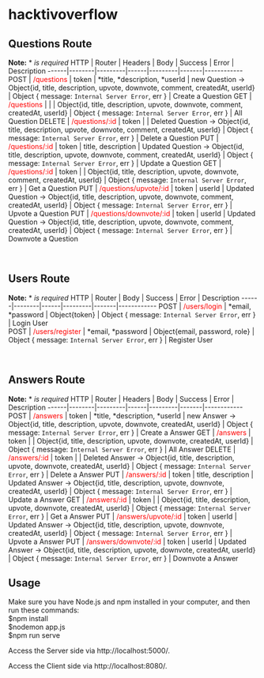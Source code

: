 # hacktivoverflow


## Questions Route
**Note:**  *  *is required*
 HTTP | Router | Headers | Body | Success | Error | Description
------|--------|---------|------|---------|-------|------------
 POST | <span style="color:red">/questions</span> | token | *title, *description, *userId | new Question -> Object{id, title, description, upvote, downvote, comment, createdAt, userId} | Object { message: `Internal Server Error`, err } | Create a Question
 GET | <span style="color:red">/questions</span> |  |  | Object{id, title, description, upvote, downvote, comment, createdAt, userId} | Object { message: `Internal Server Error`, err } | All Question
 DELETE | <span style="color:red">/questions/:id</span> | token |  | Deleted Question -> Object{id, title, description, upvote, downvote, comment, createdAt, userId} | Object { message: `Internal Server Error`, err } | Delete a Question
 PUT | <span style="color:red">/questions/:id</span> | token | title, description | Updated Question -> Object{id, title, description, upvote, downvote, comment, createdAt, userId} | Object { message: `Internal Server Error`, err } | Update a Question
 GET | <span style="color:red">/questions/:id</span> | token |  | Object{id, title, description, upvote, downvote, comment, createdAt, userId} | Object { message: `Internal Server Error`, err } | Get a Question
 PUT | <span style="color:red">/questions/upvote/:id</span> | token | userId | Updated Question -> Object{id, title, description, upvote, downvote, comment, createdAt, userId} | Object { message: `Internal Server Error`, err } | Upvote a Question
 PUT | <span style="color:red">/questions/downvote/:id</span> | token | userId | Updated Question -> Object{id, title, description, upvote, downvote, comment, createdAt, userId} | Object { message: `Internal Server Error`, err } | Downvote a Question

<br>

## Users Route
**Note:**  *  *is required*
 HTTP | Router | Body | Success | Error | Description
------|--------|------|---------|-------|------------
 POST | <span style="color:red">/users/login</span> |  *email, *password | Object{token} | Object { message: `Internal Server Error`, err } | Login User  
 POST | <span style="color:red">/users/register</span> |  *email, *password | Object{email, password, role} | Object { message: `Internal Server Error`, err } | Register User  

<br>

## Answers Route
**Note:**  *  *is required*
  HTTP | Router | Headers | Body | Success | Error | Description
------|--------|---------|------|---------|-------|------------
 POST | <span style="color:red">/answers</span> | token | *title, *description, *userId | new Answer -> Object{id, title, description, upvote, downvote, createdAt, userId} | Object { message: `Internal Server Error`, err } | Create a Answer
 GET | <span style="color:red">/answers</span> | token |  | Object{id, title, description, upvote, downvote, createdAt, userId} | Object { message: `Internal Server Error`, err } | All Answer
 DELETE | <span style="color:red">/answers/:id</span> | token |  | Deleted Answer -> Object{id, title, description, upvote, downvote, createdAt, userId} | Object { message: `Internal Server Error`, err } | Delete a Answer
 PUT | <span style="color:red">/answers/:id</span> | token | title, description | Updated Answer -> Object{id, title, description, upvote, downvote, createdAt, userId} | Object { message: `Internal Server Error`, err } | Update a Answer
 GET | <span style="color:red">/answers/:id</span> | token |  | Object{id, title, description, upvote, downvote, createdAt, userId} | Object { message: `Internal Server Error`, err } | Get a Answer
 PUT | <span style="color:red">/answers/upvote/:id</span> | token | userId | Updated Answer -> Object{id, title, description, upvote, downvote, createdAt, userId} | Object { message: `Internal Server Error`, err } | Upvote a Answer
 PUT | <span style="color:red">/answers/downvote/:id</span> | token | userId | Updated Answer -> Object{id, title, description, upvote, downvote, createdAt, userId} | Object { message: `Internal Server Error`, err } | Downvote a Answer

## Usage

Make sure you have Node.js and npm installed in your computer, and then run these commands:<br>
$npm install<br>
$nodemon app.js<br>
$npm run serve<br>

Access the Server side via http://localhost:5000/.

Access the Client side via http://localhost:8080/.